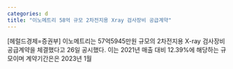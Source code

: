 ```yaml
---
categories: d
title: "이노메트리 58억 규모 2차전지용 Xray 검사장비 공급계약"
---
```

[헤럴드경제=증권부] 이노메트리는 57억5945만원 규모의 2차전지용 X-ray 검사장비 공급계약을 체결했다고 26일 공시했다. 이는 2021년 매출 대비 12.39%에 해당하는 규모이며 계약기간은은 2023년 1월